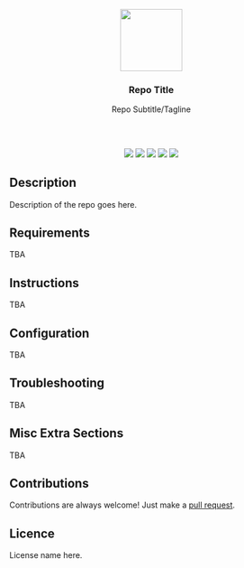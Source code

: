 <p align="center">
<img src="https://i.imgur.com/FXYW9pf.png" height="110px" width="auto"/>
<br/>
<h3 align="center">Repo Title</h3>
<p align="center">Repo Subtitle/Tagline</p>
<h2></h2>
<br />

<p align="center">
<a href="../../releases"><img src="https://img.shields.io/github/release/mobeigi/Github-README-Template.svg?style=flat-square" /></a>
<a href="../../actions"><img src="https://img.shields.io/github/actions/workflow/status/mobeigi/Github-README-Template/workflow.yml?style=flat-square" /></a>
<a href="../../issues"><img src="https://img.shields.io/github/issues/mobeigi/Github-README-Template.svg?style=flat-square" /></a>
<a href="../../pulls"><img src="https://img.shields.io/github/issues-pr/mobeigi/Github-README-Template.svg?style=flat-square" /></a> 
<a href="LICENSE.md"><img src="https://img.shields.io/github/license/mobeigi/Github-README-Template.svg?style=flat-square" /></a>
</p>

## Description
Description of the repo goes here.

## Requirements
TBA

## Instructions
TBA

## Configuration
TBA

## Troubleshooting
TBA

## Misc Extra Sections
TBA

## Contributions
Contributions are always welcome!
Just make a [pull request](../../pulls).

## Licence
License name here.
